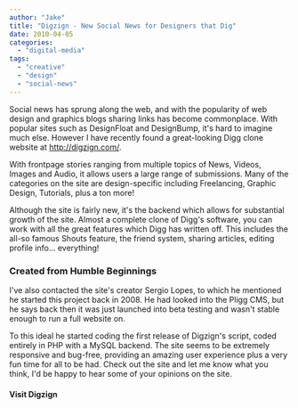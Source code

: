 ```yaml
---
author: "Jake"
title: "Digzign - New Social News for Designers that Dig"
date: 2010-04-05
categories: 
  - "digital-media"
tags: 
  - "creative"
  - "design"
  - "social-news"
---
```


Social news has sprung along the web, and with the popularity of web design and graphics blogs sharing links has become commonplace. With popular sites such as DesignFloat and DesignBump, it's hard to imagine much else. However I have recently found a great-looking Digg clone website at http://digzign.com/.

<!--more-->

With frontpage stories ranging from multiple topics of News, Videos, Images and Audio, it allows users a large range of submissions. Many of the categories on the site are design-specific including Freelancing, Graphic Design, Tutorials, plus a ton more!

Although the site is fairly new, it's the backend which allows for substantial growth of the site. Almost a complete clone of Digg's software, you can work with all the great features which Digg has written off. This includes the all-so famous Shouts feature, the friend system, sharing articles, editing profile info... everything!

### Created from Humble Beginnings

I've also contacted the site's creator Sergio Lopes, to which he mentioned he started this project back in 2008. He had looked into the Pligg CMS, but he says back then it was just launched into beta testing and wasn't stable enough to run a full website on.

To this ideal he started coding the first release of Digzign's script, coded entirely in PHP with a MySQL backend. The site seems to be extremely responsive and bug-free, providing an amazing user experience plus a very fun time for all to be had. Check out the site and let me know what you think, I'd be happy to hear some of your opinions on the site.

#### **Visit Digzign**
